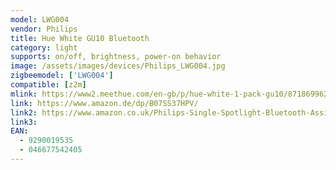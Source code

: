 ```yaml
---
model: LWG004
vendor: Philips
title: Hue White GU10 Bluetooth
category: light
supports: on/off, brightness, power-on behavior
image: /assets/images/devices/Philips_LWG004.jpg
zigbeemodel: ['LWG004']
compatible: [z2m]
mlink: https://www2.meethue.com/en-gb/p/hue-white-1-pack-gu10/8718699628697
link: https://www.amazon.de/dp/B07SS37HPV/
link2: https://www.amazon.co.uk/Philips-Single-Spotlight-Bluetooth-Assistant/dp/B07SS37HPV/
link3: 
EAN: 
  - 9290019535
  - 046677542405
---
```

